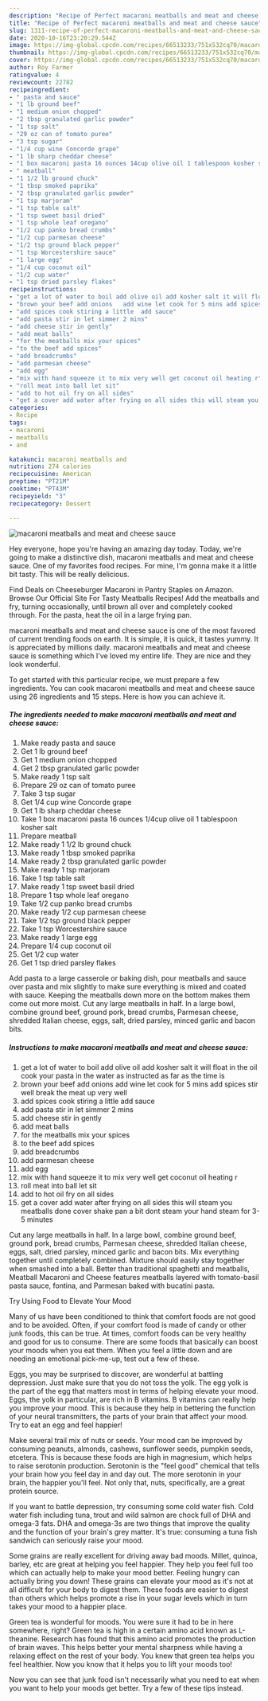 ```yaml
---
description: "Recipe of Perfect macaroni meatballs and meat and cheese sauce"
title: "Recipe of Perfect macaroni meatballs and meat and cheese sauce"
slug: 1311-recipe-of-perfect-macaroni-meatballs-and-meat-and-cheese-sauce
date: 2020-10-16T23:20:29.544Z
image: https://img-global.cpcdn.com/recipes/66513233/751x532cq70/macaroni-meatballs-and-meat-and-cheese-sauce-recipe-main-photo.jpg
thumbnail: https://img-global.cpcdn.com/recipes/66513233/751x532cq70/macaroni-meatballs-and-meat-and-cheese-sauce-recipe-main-photo.jpg
cover: https://img-global.cpcdn.com/recipes/66513233/751x532cq70/macaroni-meatballs-and-meat-and-cheese-sauce-recipe-main-photo.jpg
author: Roy Farmer
ratingvalue: 4
reviewcount: 22782
recipeingredient:
- " pasta and sauce"
- "1 lb ground beef"
- "1 medium onion chopped"
- "2 tbsp granulated garlic powder"
- "1 tsp salt"
- "29 oz can of tomato puree"
- "3 tsp sugar"
- "1/4 cup wine Concorde grape"
- "1 lb sharp cheddar cheese"
- "1 box macaroni pasta 16 ounces 14cup olive oil 1 tablespoon kosher salt"
- " meatball"
- "1 1/2 lb ground chuck"
- "1 tbsp smoked paprika"
- "2 tbsp granulated garlic powder"
- "1 tsp marjoram"
- "1 tsp table salt"
- "1 tsp sweet basil dried"
- "1 tsp whole leaf oregano"
- "1/2 cup panko bread crumbs"
- "1/2 cup parmesan cheese"
- "1/2 tsp ground black pepper"
- "1 tsp Worcestershire sauce"
- "1 large egg"
- "1/4 cup coconut oil"
- "1/2 cup water"
- "1 tsp dried parsley flakes"
recipeinstructions:
- "get a lot of water to boil add olive oil add kosher salt it will float in the oil  cook your pasta in the water as instructed as far as the time is"
- "brown your beef add onions   add wine let cook for 5 mins add spices stir well break the meat up very well"
- "add spices cook stiring a little  add sauce"
- "add pasta stir in let simmer 2 mins"
- "add cheese stir in gently"
- "add meat balls"
- "for the meatballs mix your spices"
- "to the beef add spices"
- "add breadcrumbs"
- "add parmesan cheese"
- "add egg"
- "mix with hand squeeze it to mix very well get coconut oil heating r"
- "roll meat into ball let sit"
- "add to hot oil fry on all sides"
- "get a cover add water after frying on all sides this will steam you meatballs done cover shake pan a bit dont steam your hand  steam for 3-5 minutes"
categories:
- Recipe
tags:
- macaroni
- meatballs
- and

katakunci: macaroni meatballs and 
nutrition: 274 calories
recipecuisine: American
preptime: "PT21M"
cooktime: "PT43M"
recipeyield: "3"
recipecategory: Dessert

---
```



![macaroni meatballs and meat and cheese sauce](https://img-global.cpcdn.com/recipes/66513233/751x532cq70/macaroni-meatballs-and-meat-and-cheese-sauce-recipe-main-photo.jpg)

Hey everyone, hope you're having an amazing day today. Today, we're going to make a distinctive dish, macaroni meatballs and meat and cheese sauce. One of my favorites food recipes. For mine, I'm gonna make it a little bit tasty. This will be really delicious.

Find Deals on Cheeseburger Macaroni in Pantry Staples on Amazon. Browse Our Official Site For Tasty Meatballs Recipes! Add the meatballs and fry, turning occasionally, until brown all over and completely cooked through. For the pasta, heat the oil in a large frying pan.

macaroni meatballs and meat and cheese sauce is one of the most favored of current trending foods on earth. It is simple, it is quick, it tastes yummy. It is appreciated by millions daily. macaroni meatballs and meat and cheese sauce is something which I've loved my entire life. They are nice and they look wonderful.


To get started with this particular recipe, we must prepare a few ingredients. You can cook macaroni meatballs and meat and cheese sauce using 26 ingredients and 15 steps. Here is how you can achieve it.

<!--inarticleads1-->

##### The ingredients needed to make macaroni meatballs and meat and cheese sauce:

1. Make ready  pasta and sauce
1. Get 1 lb ground beef
1. Get 1 medium onion chopped
1. Get 2 tbsp granulated garlic powder
1. Make ready 1 tsp salt
1. Prepare 29 oz can of tomato puree
1. Take 3 tsp sugar
1. Get 1/4 cup wine Concorde grape
1. Get 1 lb sharp cheddar cheese
1. Take 1 box macaroni pasta 16 ounces 1/4cup olive oil 1 tablespoon kosher salt
1. Prepare  meatball
1. Make ready 1 1/2 lb ground chuck
1. Make ready 1 tbsp smoked paprika
1. Make ready 2 tbsp granulated garlic powder
1. Make ready 1 tsp marjoram
1. Take 1 tsp table salt
1. Make ready 1 tsp sweet basil dried
1. Prepare 1 tsp whole leaf oregano
1. Take 1/2 cup panko bread crumbs
1. Make ready 1/2 cup parmesan cheese
1. Take 1/2 tsp ground black pepper
1. Take 1 tsp Worcestershire sauce
1. Make ready 1 large egg
1. Prepare 1/4 cup coconut oil
1. Get 1/2 cup water
1. Get 1 tsp dried parsley flakes


Add pasta to a large casserole or baking dish, pour meatballs and sauce over pasta and mix slightly to make sure everything is mixed and coated with sauce. Keeping the meatballs down more on the bottom makes them come out more moist. Cut any large meatballs in half. In a large bowl, combine ground beef, ground pork, bread crumbs, Parmesan cheese, shredded Italian cheese, eggs, salt, dried parsley, minced garlic and bacon bits. 

<!--inarticleads2-->

##### Instructions to make macaroni meatballs and meat and cheese sauce:

1. get a lot of water to boil add olive oil add kosher salt it will float in the oil  cook your pasta in the water as instructed as far as the time is
1. brown your beef add onions   add wine let cook for 5 mins add spices stir well break the meat up very well
1. add spices cook stiring a little  add sauce
1. add pasta stir in let simmer 2 mins
1. add cheese stir in gently
1. add meat balls
1. for the meatballs mix your spices
1. to the beef add spices
1. add breadcrumbs
1. add parmesan cheese
1. add egg
1. mix with hand squeeze it to mix very well get coconut oil heating r
1. roll meat into ball let sit
1. add to hot oil fry on all sides
1. get a cover add water after frying on all sides this will steam you meatballs done cover shake pan a bit dont steam your hand  steam for 3-5 minutes


Cut any large meatballs in half. In a large bowl, combine ground beef, ground pork, bread crumbs, Parmesan cheese, shredded Italian cheese, eggs, salt, dried parsley, minced garlic and bacon bits. Mix everything together until completely combined. Mixture should easily stay together when smashed into a ball. Better than traditional spaghetti and meatballs, Meatball Macaroni and Cheese features meatballs layered with tomato-basil pasta sauce, fontina, and Parmesan baked with bucatini pasta. 

Try Using Food to Elevate Your Mood


Many of us have been conditioned to think that comfort foods are not good and to be avoided. Often, if your comfort food is made of candy or other junk foods, this can be true. At times, comfort foods can be very healthy and good for us to consume. There are some foods that basically can boost your moods when you eat them. When you feel a little down and are needing an emotional pick-me-up, test out a few of these.

Eggs, you may be surprised to discover, are wonderful at battling depression. Just make sure that you do not toss the yolk. The egg yolk is the part of the egg that matters most in terms of helping elevate your mood. Eggs, the yolk in particular, are rich in B vitamins. B vitamins can really help you improve your mood. This is because they help in bettering the function of your neural transmitters, the parts of your brain that affect your mood. Try to eat an egg and feel happier!

Make several trail mix of nuts or seeds. Your mood can be improved by consuming peanuts, almonds, cashews, sunflower seeds, pumpkin seeds, etcetera. This is because these foods are high in magnesium, which helps to raise serotonin production. Serotonin is the "feel good" chemical that tells your brain how you feel day in and day out. The more serotonin in your brain, the happier you'll feel. Not only that, nuts, specifically, are a great protein source.

If you want to battle depression, try consuming some cold water fish. Cold water fish including tuna, trout and wild salmon are chock full of DHA and omega-3 fats. DHA and omega-3s are two things that improve the quality and the function of your brain's grey matter. It's true: consuming a tuna fish sandwich can seriously raise your mood. 

Some grains are really excellent for driving away bad moods. Millet, quinoa, barley, etc are great at helping you feel happier. They help you feel full too which can actually help to make your mood better. Feeling hungry can actually bring you down! These grains can elevate your mood as it's not at all difficult for your body to digest them. These foods are easier to digest than others which helps promote a rise in your sugar levels which in turn takes your mood to a happier place.

Green tea is wonderful for moods. You were sure it had to be in here somewhere, right? Green tea is high in a certain amino acid known as L-theanine. Research has found that this amino acid promotes the production of brain waves. This helps better your mental sharpness while having a relaxing effect on the rest of your body. You knew that green tea helps you feel healthier. Now you know that it helps you to lift your moods too!

Now you can see that junk food isn't necessarily what you need to eat when you want to help your moods get better. Try  a few  of  these  tips  instead.

